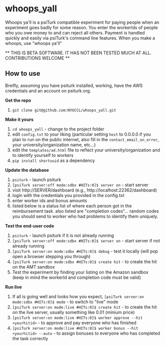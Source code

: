 whoops_yall
===========

Whoops ya'll is a psiTurk compatible experiment for paying people when an experiment goes badly for some reason.  You enter the workerIds of people who you owe money to and can reject all others.  Payment is handled quickly and easily via psiTurk's command line features.  When you make a whoops, use "whoops ya'll" 

** THIS IS BETA SOFTWARE.  IT HAS NOT BEEN TESTED MUCH AT ALL.  CONTRIBUTIONS WELCOME **

How to use
----------

Breifly, assuming you have psiturk installed, working, have the AWS credentials and an
account on psiturk.org.

**Get the repo**  

1. `git clone git@github.com:NYUCCL/whoops_yall.git`  

**Make it yours**  

1. `cd whoops_yall` - change to the project folder  
1. edit `config.txt` to your liking (particular setting `host` to 0.0.0.0 if you plan to run on the public internet, also fill in the `contact_email_on_error`, your university/organization name, etc...) 
1. edit the `templates/ad.html` file to reflect your university/organization and to identify yourself to workers 
1. `pip install shortuuid` as a dependency

**Update the database** 

1. `psiturk` - launch psiturk  
1. `[psiTurk server:off mode:sdbx #HITs:0]$ server on` - start server  
1. visit http://SERVER/dashboard (e.g., http://localhost:22362/dashboard)
1. login with the credentials you provided in the config.txt
1. enter worker ids and bonus amounts
1. listed below is a status list of where each person got in the reimbursement task.  also listed are "completion codes"... random codes you should send to worker who had problems to identify them uniquely.

**Test the end-user code**  

1. `psiturk` - launch psiturk if it is not already running
1. `[psiTurk server:off mode:sdbx #HITs:0]$ server on` - start server if not already running
1. `[psiTurk server:on mode:sdbx #HITs:0]$ debug` - test it locally  (will pop open a browser stepping you through)
1. `[psiTurk server:on mode:sdbx #HITs:0]$ create hit` - to create the hit on the AMT sandbox
1. Test the experiment by finding your listing on the Amazon sandbox (keep in mind the workerId and completion code
must be valid)

**Run live**  

1. If all is going well and looks how you expect, `[psiTurk server:on mode:sdbx #HITs:0]$ mode` - to switch to "live" mode  
1. `[psiTurk server:on mode:live #HITs:0]$ create hit` - to create the hit on the live server, usually something like 0.01 (minium price) 
1. `[psiTurk server:on mode:live #HITs:0]$ worker approve --hit <yourhitid>` - to approve and pay everyone who has finished
1. `[psiTurk server:on mode:live #HITs:0]$ worker bonus --hit <yourhitid> --auto` - to assign bonuses to everyone who has completed
the task correctly

